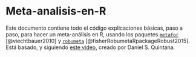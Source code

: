 # Meta-analisis-en-R
Este documento contiene todo el código explicaciones básicas, paso a paso, para hacer un meta-análisis en R, usando los paquetes [`metafor`](https://www.metafor-project.org/doku.php) [@viechtbauer2010] y [`robumeta`](https://www.rdocumentation.org/packages/robumeta) [@fisherRobumetaRpackageRobust2015]. Está basado, y siguiendo [este video](https://youtu.be/lH4VZMTEZSc), creado por Daniel S. Quintana.
